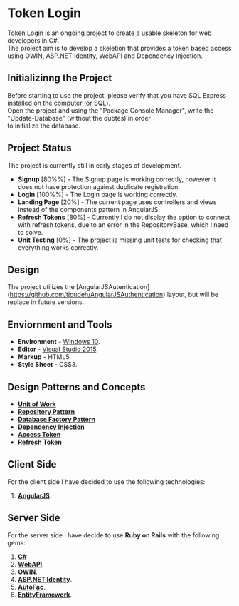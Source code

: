 # Token Login
Token Login is an ongoing project to create a usable skeleton for web developers in C#.  
The project aim is to develop a skeletion that provides a token based access using OWIN, ASP.NET Identity, WebAPI and Dependency Injection.

## Initializinng the Project
Before starting to use the project, please verify that you have SQL Express installed on the computer (or SQL).  
Open the project and using the "Package Console Manager", write the "Update-Database" (without the quotes) in order  
to initialize the database.

## Project Status
The project is currently still in early stages of development.
- **Signup** [80%%] - The Signup page is working correctly, however it does not have protection against duplicate registration.
- **Login** [100%%] - The Login page is working correctly.
- **Landing Page** [20%] - The current page uses controllers and views instead of the components pattern in AngularJS.
- **Refresh Tokens** [80%] - Currently I do not display the option to connect with refresh tokens, due to an error in the RepositoryBase, which I need to solve.
- **Unit Testing** [0%] - The project is missing unit tests for checking that everything works correctly.

## Design
The project utilizes the [AngularJSAutentication] (https://github.com/tjoudeh/AngularJSAuthentication) layout, but will be replace in future versions.

## Enviornment and Tools
- **Environment** - [Windows 10](https://www.microsoft.com/en-us/windows/get-windows-10).  
- **Editor** - [Visual Studio 2015](https://www.visualstudio.com/en-us/products/vs-2015-product-editions.aspx).  
- **Markup** - HTML5.  
- **Style Sheet** - CSS3.  

## Design Patterns and Concepts
- [**Unit of Work**](http://www.codeproject.com/Articles/581487/Unit-of-Work-Design-Pattern)
- [**Repository Pattern**](https://msdn.microsoft.com/en-us/library/ff649690.aspx)
- [**Database Factory Pattern**](http://coding-geek.com/design-pattern-factory-patterns/)
- [**Dependency Injection**](https://en.wikipedia.org/wiki/Dependency_injection)
- [**Access Token**](https://en.wikipedia.org/wiki/Access_token)
- [**Refresh Token**](https://auth0.com/blog/refresh-tokens-what-are-they-and-when-to-use-them/)

## Client Side
For the client side I have decided to use the following technologies:  
1. [**AngularJS**](https://angularjs.org/).  

## Server Side
For the server side I have decide to use **Ruby on Rails** with the following gems:  
1. [**C#**](https://en.wikipedia.org/wiki/C_Sharp_(programming_language))  
2. [**WebAPI**](http://www.asp.net/web-api).  
3. [**OWIN**](http://owin.org/).  
4. [**ASP.NET Identity**](http://www.asp.net/identity).  
5. [**AutoFac**](https://autofac.org/).  
6. [**EntityFramework**](https://en.wikipedia.org/wiki/Entity_Framework).  
